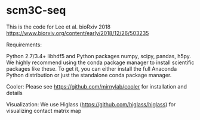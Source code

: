 # scm3C-seq

This is the code for Lee et al. bioRxiv 2018
https://www.biorxiv.org/content/early/2018/12/26/503235

Requirements:

  Python 2.7/3.4+
    libhdf5 and Python packages numpy, scipy, pandas, h5py. We highly recommend using the conda package manager to install scientific packages like these. To get it, you can either install the full Anaconda Python distribution or just the standalone conda package manager.

  Cooler:
    Please see https://github.com/mirnylab/cooler for installation and details

Visualization:
  We use Higlass (https://github.com/higlass/higlass) for visualizing contact matrix map
